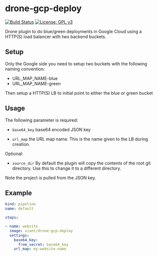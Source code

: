 # drone-gcp-deploy
[![Build Status](https://cloud.drone.io/api/badges/viant/drone-gcp-deploy/status.svg)](https://cloud.drone.io/viant/drone-gcp-deploy)
[![License: GPL v3](https://img.shields.io/badge/License-GPLv3-blue.svg)](https://github.com/viant/drone-gcloud/blob/master/LICENSE)

Drone plugin to do blue/green deployments in Google Cloud using a HTTP(S) load balancer with two backend buckets. 

## Setup

Only the Google side you need to setup two buckets with the following naming convention:

* URL_MAP_NAME-blue
* URL_MAP_NAME-green

Then setup a HTTP(S) LB to initial point to either the blue or green bucket

## Usage

The following parameter is required:

* `base64_key` base64 encoded JSON key

* `url_map` the URL map name. This is the name given to the LB during creation.


Optional:

* `source_dir` By default the plugin will copy the contents of the root git directory. Use this to change it to a different directory.

Note the project is pulled from the JSON key.

## Example

```yaml
kind: pipeline
name: default

steps:

- name: website
  image: viant/drone-gcp-deploy
  settings:
    base64_key:
      from_secret: base64_key
    url_map: my-website-name
```
